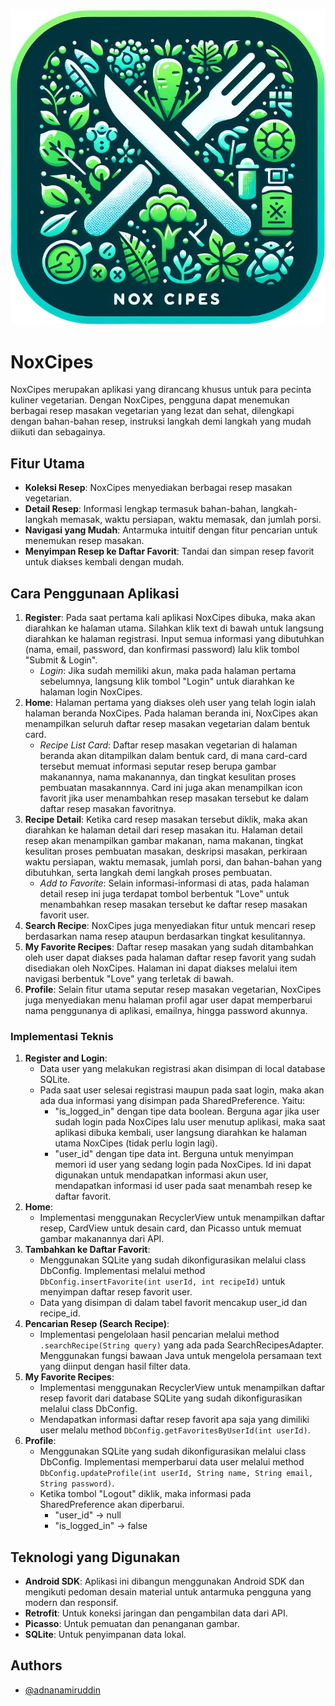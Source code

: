 ![Logo](https://github.com/adnanamiruddin/NoxCipes-Project/blob/main/app/src/main/res/drawable/logo_noxcipes.png?raw=true)

# NoxCipes
NoxCipes merupakan aplikasi yang dirancang khusus untuk para pecinta kuliner vegetarian. Dengan NoxCipes, pengguna dapat menemukan berbagai resep masakan vegetarian yang lezat dan sehat, dilengkapi dengan bahan-bahan resep, instruksi langkah demi langkah yang mudah diikuti dan sebagainya.

## Fitur Utama
- **Koleksi Resep**: NoxCipes menyediakan berbagai resep masakan vegetarian.
- **Detail Resep**: Informasi lengkap termasuk bahan-bahan, langkah-langkah memasak, waktu persiapan, waktu memasak, dan jumlah porsi.
- **Navigasi yang Mudah**: Antarmuka intuitif dengan fitur pencarian untuk menemukan resep masakan.
- **Menyimpan Resep ke Daftar Favorit**: Tandai dan simpan resep favorit untuk diakses kembali dengan mudah.

## Cara Penggunaan Aplikasi
1. **Register**: Pada saat pertama kali aplikasi NoxCipes dibuka, maka akan diarahkan ke halaman utama. Silahkan klik text di bawah untuk langsung diarahkan ke halaman registrasi. Input semua informasi yang dibutuhkan (nama, email, password, dan konfirmasi password) lalu klik tombol "Submit & Login".
    - *Login*: Jika sudah memiliki akun, maka pada halaman pertama sebelumnya, langsung klik tombol "Login" untuk diarahkan ke halaman login NoxCipes.
2. **Home**: Halaman pertama yang diakses oleh user yang telah login ialah halaman beranda NoxCipes. Pada halaman beranda ini, NoxCipes akan menampilkan seluruh daftar resep masakan vegetarian dalam bentuk card.
    - *Recipe List Card*: Daftar resep masakan vegetarian di halaman beranda akan ditampilkan dalam bentuk card, di mana card-card tersebut memuat informasi seputar resep berupa gambar makanannya, nama makanannya, dan tingkat kesulitan proses pembuatan masakannnya. Card ini juga akan menampilkan icon favorit jika user menambahkan resep masakan tersebut ke dalam daftar resep masakan favoritnya.
3. **Recipe Detail**: Ketika card resep masakan tersebut diklik, maka akan diarahkan ke halaman detail dari resep masakan itu. Halaman detail resep akan menampilkan gambar makanan, nama makanan, tingkat kesulitan proses pembuatan masakan, deskripsi masakan, perkiraan waktu persiapan, waktu memasak, jumlah porsi, dan bahan-bahan yang dibutuhkan, serta langkah demi langkah proses pembuatan.
    - *Add to Favorite*: Selain informasi-informasi di atas, pada halaman detail resep ini juga terdapat tombol berbentuk "Love" untuk menambahkan resep masakan tersebut ke daftar resep masakan favorit user.
4. **Search Recipe**: NoxCipes juga menyediakan fitur untuk mencari resep berdasarkan nama resep ataupun berdasarkan tingkat kesulitannya.
5. **My Favorite Recipes**: Daftar resep masakan yang sudah ditambahkan oleh user dapat diakses pada halaman daftar resep favorit yang sudah disediakan oleh NoxCipes. Halaman ini dapat diakses melalui item navigasi berbentuk "Love" yang terletak di bawah.
6. **Profile**: Selain fitur utama seputar resep masakan vegetarian, NoxCipes juga menyediakan menu halaman profil agar user dapat memperbarui nama penggunanya di aplikasi, emailnya, hingga password akunnya.

### Implementasi Teknis
1. **Register and Login**: 
    - Data user yang melakukan registrasi akan disimpan di local database SQLite.
    - Pada saat user selesai registrasi maupun pada saat login, maka akan ada dua informasi yang disimpan pada SharedPreference. Yaitu:
        - "is_logged_in" dengan tipe data boolean. Berguna agar jika user sudah login pada NoxCipes lalu user menutup aplikasi, maka saat aplikasi dibuka kembali, user langsung diarahkan ke halaman utama NoxCipes (tidak perlu login lagi).
        - "user_id" dengan tipe data int. Berguna untuk menyimpan memori id user yang sedang login pada NoxCipes. Id ini dapat digunakan untuk mendapatkan informasi akun user, mendapatkan informasi id user pada saat menambah resep ke daftar favorit.
2. **Home**:
    - Implementasi menggunakan RecyclerView untuk menampilkan daftar resep, CardView untuk desain card, dan Picasso untuk memuat gambar makanannya dari API.
3. **Tambahkan ke Daftar Favorit**:
    - Menggunakan SQLite yang sudah dikonfigurasikan melalui class DbConfig. Implementasi melalui method `DbConfig.insertFavorite(int userId, int recipeId)` untuk menyimpan daftar resep favorit user.
    - Data yang disimpan di dalam tabel favorit mencakup user_id dan recipe_id.
4. **Pencarian Resep (Search Recipe)**:
    - Implementasi pengelolaan hasil pencarian melalui method `.searchRecipe(String query)` yang ada pada SearchRecipesAdapter. Menggunakan fungsi bawaan Java untuk mengelola persamaan text yang diinput dengan hasil filter data.
6. **My Favorite Recipes**:
    - Implementasi menggunakan RecyclerView untuk menampilkan daftar resep favorit dari database SQLite yang sudah dikonfigurasikan melalui class DbConfig.
    - Mendapatkan informasi daftar resep favorit apa saja yang dimiliki user melalu method `DbConfig.getFavoritesByUserId(int userId)`.
7. **Profile**:
    - Menggunakan SQLite yang sudah dikonfigurasikan melalui class DbConfig. Implementasi memperbarui data user melalui method `DbConfig.updateProfile(int userId, String name, String email, String password)`.
    - Ketika tombol "Logout" diklik, maka informasi pada SharedPreference akan diperbarui.
        - "user_id" -> null
        - "is_logged_in" -> false

## Teknologi yang Digunakan
- **Android SDK**: Aplikasi ini dibangun menggunakan Android SDK dan mengikuti pedoman desain material untuk antarmuka pengguna yang modern dan responsif.
- **Retrofit**: Untuk koneksi jaringan dan pengambilan data dari API.
- **Picasso**: Untuk pemuatan dan penanganan gambar.
- **SQLite**: Untuk penyimpanan data lokal.

## Authors
- [@adnanamiruddin](https://github.com/adnanamiruddin)

